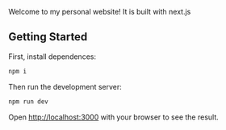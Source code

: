 Welcome to my personal website! It is built with next.js

## Getting Started

First, install dependences:

```bash
npm i
```

Then run the development server:

```bash
npm run dev
```

Open [http://localhost:3000](http://localhost:3000) with your browser to see the result.
